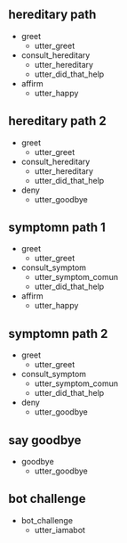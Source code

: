 ## hereditary path           <!-- name of the story - just for debugging -->
* greet
  - utter_greet
* consult_hereditary       <!-- user utterance, in the following format: * intent{"entity_name": value} -->
  - utter_hereditary
  - utter_did_that_help
* affirm
  - utter_happy

## hereditary path 2          <!-- name of the story - just for debugging -->
* greet
  - utter_greet
* consult_hereditary       <!-- user utterance, in the following format: * intent{"entity_name": value} -->
  - utter_hereditary
  - utter_did_that_help
* deny
  - utter_goodbye

## symptomn path 1               <!-- this is already the start of the next story -->
* greet
  - utter_greet             <!-- action of the bot to execute -->
* consult_symptom 
  - utter_symptom_comun
  - utter_did_that_help
* affirm
  - utter_happy

## symptomn path 2
* greet
  - utter_greet
* consult_symptom 
  - utter_symptom_comun
  - utter_did_that_help
* deny
  - utter_goodbye

## say goodbye
* goodbye
  - utter_goodbye

## bot challenge
* bot_challenge
  - utter_iamabot
